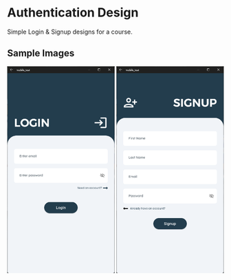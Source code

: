 # Authentication Design

Simple Login & Signup designs for a course.

## Sample Images

[<img src="./sample/login.png" width="250" title="Login Page"/>](image.png)
[<img src="./sample/signup.png" width="250" title="Signup page"/>](image.png)